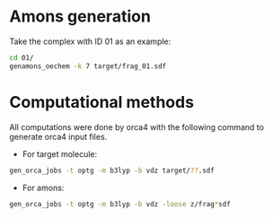 
# Amons generation
Take the complex with ID 01 as an example:
```bash
cd 01/
genamons_oechem -k 7 target/frag_01.sdf
```


# Computational methods

All computations were done by orca4 with the following command to generate orca4 input files.

  - For target molecule:
```bash
gen_orca_jobs -t optg -m b3lyp -b vdz target/??.sdf
```

  - For amons:
```bash
gen_orca_jobs -t optg -m b3lyp -b vdz -loose z/frag*sdf
```

